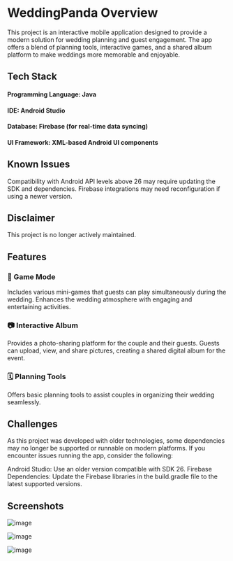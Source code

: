 # WeddingPanda Overview
This project is an interactive mobile application designed to provide a modern solution for wedding planning and guest engagement. The app offers a blend of planning tools, interactive games, and a shared album platform to make weddings more memorable and enjoyable.

## Tech Stack
#### Programming Language: Java
#### IDE: Android Studio
#### Database: Firebase (for real-time data syncing)
#### UI Framework: XML-based Android UI components

## Known Issues

Compatibility with Android API levels above 26 may require updating the SDK and dependencies.
Firebase integrations may need reconfiguration if using a newer version.

## Disclaimer
This project is no longer actively maintained.
## Features
### 🎉 Game Mode
Includes various mini-games that guests can play simultaneously during the wedding.
Enhances the wedding atmosphere with engaging and entertaining activities.

### 📷 Interactive Album
Provides a photo-sharing platform for the couple and their guests.
Guests can upload, view, and share pictures, creating a shared digital album for the event.

### 🗓️ Planning Tools
Offers basic planning tools to assist couples in organizing their wedding seamlessly.

## Challenges
As this project was developed with older technologies, some dependencies may no longer be supported or runnable on modern platforms. If you encounter issues running the app, consider the following:

Android Studio: Use an older version compatible with SDK 26.
Firebase Dependencies: Update the Firebase libraries in the build.gradle file to the latest supported versions.

## Screenshots

![image](https://github.com/user-attachments/assets/f85bb557-033b-4b2d-b971-892e072c5707)

![image](https://github.com/user-attachments/assets/c7380377-19dc-4d25-829e-259e156c2fb3)

![image](https://github.com/user-attachments/assets/54c59850-7253-4f17-a540-dc7f80c269ad)









